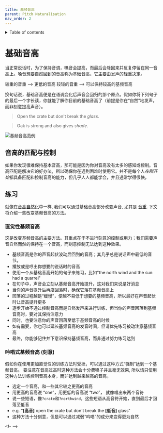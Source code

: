 ```yaml
---
title: 基频音高
parent: Pitch Naturalisation
nav_order: 2
---
```

<details closed markdown="block">
  <summary>
    Table of contents
  </summary>
{: .text-delta }
1. TOC
{:toc}
</details>

# 基础音高
当正常说话时，为了保持音调，嗓音会提高，而最后会降回来并反复停留在同一音高上。嗓音想要自然回到的音高称为基础音高，它主要由发声的轻重决定。 

较重的音重 --> 更低的音高
较轻的音重 --> 可以保持较高的基频音高

换句话说，基础音高便是在语调变化后声音会回归的那个原点。假如你将下列句子的最后一个字长读，你就能了解你目前的基础音高了（前提是你在“自然”地发声，而非刻意提高声音）。

> Open the crate but don't break the *glass*.

> Oak is strong and also gives *shade*.


![基频音高范例](/img/base_pitch.png)


## 音高的匹配与控制
如果你发现很难保持基本音高，那可能是因为你对音高没有太多的感知或控制。音高匹配是解决它的好办法，所以确保你在遇到困难时使用它。并不是每个人*在刚开始*都具备匹配和控制音高的能力，但几乎人人都能学会，并且通常学得很快。


## 练习
就像在[音高自然化](/wiki/pages/PIPM)中一样, 我们可以通过基础音高部分改变声音, 尤其是 [音重](/wiki/pages/vocal-weight). 下文将介绍一些改变基频音高的方法。

### 直觉性基频音高
这是改变基频音高的主要方法。其重点在于不进行刻意的控制或用力；我们需要声音自然而然的保持在一个音高，而刻意控制无法达到这种效果。
- 基频音高是你的声音起伏波动后回到的音高；其几乎总是说话声中最低的音节。
- 播放或是哼出你想要的说话时的音高
- 使用一个从基础音高开始的句子来练习，比如"the north wind and the sun had a quarrel"
- 在句子中，声音会立刻从基频音高开始提升，这对我们来说是好消息
- 当你的声音提升后再度回落时，确保它落在基频音高上
- 回落的过程越是“缓慢”，便越不易低于想要的基频音高，所以最好在声音起伏时让音高提升更多
- 逐步开始不通过控制音高而是自然发声来进行训练，但当你的声音回落到基频音高时，要对其保持注意力
- 同时，也要注意你的声音回落至低于基频音高的时候
- 如有需要，你也可以延长基频音高的发音时间，但请优先练习被动注意基频音高
- 最终，你能够记住并下意识保持基频音高，而非通过努力练习达到

### 吟唱式基频音高 (刻意)
假如你在使用更加直觉性的训练方法时受挫，可以通过这种方式“强制”达到一个基频音高。 要注意在音高过高时这种方法会十分费嗓子并且毫无效果, 所以请只使用这种方法训练控制音高本身，而非达到越来越高的音高。
- 选定一个音高，和一些其它较之更高的音高
- 用更高的音高说 “one”，用更低的音高说 “two”， 就像唱出来两个音符
- 说一些短语，像`?crate`和`?northwind`。这些短语从高音符开始，直到最后才回落至低音
- e.g. "**[高音]** open the crate but don't break the **[低音]** glass"
- 这种方法十分刻意，但是可以通过减弱“吟唱”的成分来变得更为自然

<!-  -->
